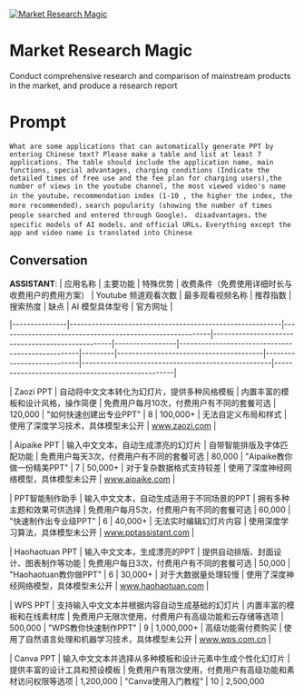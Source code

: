 
[![Market Research Magic](https://flow-prompt-covers.s3.us-west-1.amazonaws.com/icon/minimalist/mini_2.png)]()
# Market Research Magic 
Conduct comprehensive research and comparison of mainstream products in the market, and produce a research report

# Prompt

```
What are some applications that can automatically generate PPT by entering Chinese text? Please make a table and list at least 7 applications. The table should include the application name, main functions, special advantages, charging conditions (Indicate the detailed times of free use and the fee plan for charging users),the number of views in the youtube channel, the most viewed video's name in the youtube，recommendation index (1-10 , the higher the index, the more recommended)，search popularity (showing the number of times people searched and entered through Google)， disadvantages，the specific models of AI models，and official URLs，Everything except the app and video name is translated into Chinese
```

## Conversation

**ASSISTANT**: | 应用名称        | 主要功能                                                     | 特殊优势                                                     | 收费条件（免费使用详细时长与收费用户的费用方案） | Youtube 频道观看次数 | 最多观看视频名称                                   | 推荐指数 | 搜索热度                               | 缺点                       | AI 模型具体型号                                     | 官方网址                                             |

|---------------|----------------------------------------------------------|----------------------------------------------------------|--------------------------------------------------|-----------------|--------------------------------------------------|---------|----------------------------------------|---------------------------|----------------------------------------------------|--------------------------------------------------|

| Zaozi PPT     | 自动将中文文本转化为幻灯片，提供多种风格模板                                            | 内置丰富的模板和设计风格，操作简便                                 | 免费用户每月10次，付费用户有不同的套餐可选                                | 120,000         | "如何快速创建出专业PPT"                            | 8       | 100,000+                                | 无法自定义布局和样式                     | 使用了深度学习技术，具体模型未公开                         | www.zaozi.com                                    |

| Aipaike PPT   | 输入中文文本，自动生成漂亮的幻灯片                                                         | 自带智能排版及字体匹配功能                                        | 免费用户每天3次，付费用户有不同的套餐可选                                 | 80,000          | "Aipaike教你做一份精美PPT"                         | 7       | 50,000+                                 | 对于复杂数据格式支持较差                | 使用了深度神经网络模型，具体模型未公开                     | www.aipaike.com                                  |

| PPT智能制作助手 | 输入中文文本，自动生成适用于不同场景的PPT                                                   | 拥有多种主题和效果可供选择                                         | 免费用户每月5次，付费用户有不同的套餐可选                                 | 60,000          | "快速制作出专业级PPT"                              | 6       | 40,000+                                 | 无法实时编辑幻灯片内容                   | 使用深度学习算法，具体模型未公开                       | www.pptassistant.com                             |

| Haohaotuan PPT | 输入中文文本，生成漂亮的PPT                                                                   | 提供自动排版、封面设计、图表制作等功能                                 | 免费用户每日3次，付费用户有不同的套餐可选                                 | 50,000          | "Haohaotuan教你做PPT"                            | 6       | 30,000+                                 | 对于大数据量处理较慢                   | 使用了深度神经网络模型，具体模型未公开                 | www.haohaotuan.com                               |

| WPS PPT       | 支持输入中文文本并根据内容自动生成基础的幻灯片                                                  | 内置丰富的模板和在线素材库                                         | 免费用户无限次使用，付费用户有高级功能和云存储等选项                       | 500,000         | "WPS教你快速制作PPT"                              | 9       | 1,000,000+                              | 高级功能需付费购买                     | 使用了自然语言处理和机器学习技术，具体模型未公开         | www.wps.com.cn                                   |

| Canva PPT     | 输入中文文本并选择从多种模板和设计元素中生成个性化幻灯片                                           | 提供丰富的设计工具和预设模板                                       | 免费用户有限次使用，付费用户有高级功能和素材访问权限等选项                 | 1,200,000       | "Canva使用入门教程"                               | 10      | 2,500,000



